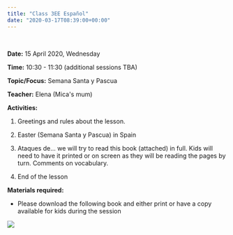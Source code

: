 ```yaml
---
title: "Class 3EE Español"
date: "2020-03-17T08:39:00+00:00"
---
```


&nbsp;

**Date:** 15 April 2020, Wednesday

**Time:** 10:30 - 11:30 (additional sessions TBA)

**Topic/Focus:** Semana Santa y Pascua

**Teacher:** Elena (Mica's mum)

**Activities:**

1. Greetings and rules about the lesson.

2. Easter (Semana Santa y Pascua) in Spain

3. Ataques de... we will try to read this book (attached) in full. Kids will need to have it printed or on screen as they will be reading the pages by turn. Comments on vocabulary.

4. End of the lesson

**Materials required:**

* Please download the following book and either print or have a copy available for kids during the session

[![](/images/ataques.png)](/docs/ataques.pdf)


<br/>
<br/>


 